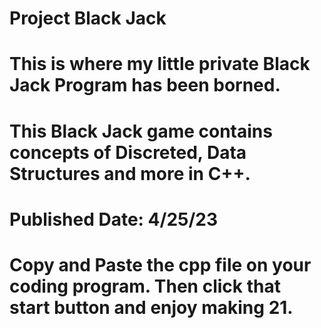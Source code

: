 # Project Black Jack
# This is where my little private Black Jack Program has been borned.
# This Black Jack game contains concepts of Discreted, Data Structures and more in C++.
# Published Date: 4/25/23
# Copy and Paste the cpp file on your coding program. Then click that start button and enjoy making 21.
